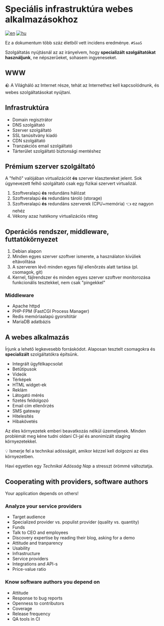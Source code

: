 # Speciális infrastruktúra webes alkalmazásokhoz

[![en](https://img.shields.io/badge/lang-english%20%F0%9F%87%AC%F0%9F%87%A7-white)](README.md)
[![hu](https://img.shields.io/badge/nyelv-magyar%20%F0%9F%87%AD%F0%9F%87%BA-white)](README.hu.md)

Ez a dokumentum több száz életből vett incidens eredménye.
`#SaaS`

Szolgáltatás nyújtásnál az az irányelvem,
hogy **specializált szolgáltatókat használjunk**, ne népszerűeket, sohasem ingyeneseket.

## WWW

:rock: A Világháló az Internet része,
tehát az Internethez kell kapcsolódnunk, és webes szolgáltatásokat nyújtani.

## Infrastruktúra

- Domain regisztrátor
- DNS szolgáltató
- Szerver szolgáltató
- SSL tanúsítvány kiadó
- CDN szolgáltató
- Tranzakciós email szolgáltató
- Tárterület szolgáltató biztonsági mentéshez

## Prémium szerver szolgáltató

A "felhő" valójában virtualizációt **és** szerver klasztereket jelent.
Sok úgynevezett felhő szolgáltató csak egy fizikai szervert virtualizál.

1. Szoftveralapú **és** redundáns hálózat
2. Szoftveralapú **és** redundáns tároló (storage)
3. Szoftveralapú **és** redundáns szerverek
    (CPU+memória) :point_left: ez nagyon nehéz
4. Vékony azaz hatékony virtualizációs réteg

## Operációs rendszer, middleware, futtatókörnyezet

1. Debian alapon
2. Minden egyes szerver szoftver ismerete, a használaton kívüliek eltávolítása
3. A szerveren lévő minden egyes fájl ellenőrzés alatt tartása (pl. csomagok, git)
4. Kernel, fájlrendszer és minden egyes szerver szoftver
    monitorozása funkcionális tesztekkel, nem csak "pingekkel"

### Middleware

- Apache httpd
- PHP-FPM (FastCGI Process Manager)
- Redis memóriaalapú gyorsítótár
- MariaDB adatbázis

## A webes alkalmazás

Írjunk a lehető legkevesebb forráskódot.
Alaposan tesztelt csomagokra és **specializált** szolgáltatókra építsünk.

- Integrált ügyfélkapcsolat
- Betűtípusok
- Videók
- Térképek
- HTML widget-ek
- Reklám
- Látogató mérés
- fizetés feldolgozó
- Email cím ellenőrzés
- SMS gateway
- Hitelesítés
- Hibakövetés

Az éles környezetek emberi beavatkozás nélkül üzemeljenek.
Minden problémát meg kéne tudni oldani CI-jal
és anonimizált staging környezetekkel.

:bulb: Ismerje fel a technikai adósságát,
amikor kézzel kell dolgozni az éles környezetben.

Havi egyetlen egy _Technikai Adósság Nap_ a stresszt örömmé változtatja.

## Cooperating with providers, software authors

Your application depends on others!

### Analyze your service providers

- Target audience
- Specialized provider vs. populist provider (quality vs. quantity)
- Funds
- Talk to CEO and employees
- Discovery expertise by reading their blog, asking for a demo
- Attitude and tranparency
- Usability
- Infrastructure
- Service providers
- Integrations and API-s
- Price-value ratio

### Know software authors you depend on

- Attitude
- Response to bug reports
- Openness to contributors
- Coverage
- Release frequency
- QA tools in CI
